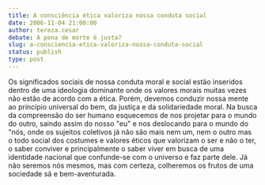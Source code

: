```yaml
---
title: A consciência ética valoriza nossa conduta social
date: 2006-11-04 21:00:00
author: tereza.cesar
debate: A pena de morte é justa?
slug: a-consciencia-etica-valoriza-nossa-conduta-social
status: publish 
type: post
---
```


Os significados sociais de nossa conduta moral e social estão inseridos dentro de uma ideologia dominante onde os valores morais muitas vezes não estão de acordo com a ética. Porém, devemos conduzir nossa mente ao princípio universal do bem, da justiça e da solidariedade moral. Na busca da compreensão do ser humano esquecemos de nos projetar para o mundo do outro, saindo assim do nosso "eu" e nos deslocando para o mundo do "nós, onde os sujeitos coletivos já não são mais nem um, nem o outro mas o todo social dos costumes e valores éticos que valorizam o ser e não o ter, o saber conviver e principalmente o saber viver em busca de uma identidade nacional que confunde-se com o universo e faz parte dele. Já não seremos nós mesmos, mas com certeza, colheremos os frutos de uma sociedade sã e bem-aventurada.
